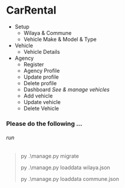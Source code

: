 # CarRental
- Setup
    - Wilaya & Commune
    - Vehicle Make & Model & Type
- Vehicle
    - Vehicle Details
- Agency
    - Register
    - Agency Profile
    - Update profile
    - Delete profile
    - Dashboard *See & manage vehicles*
    - Add vehicle
    - Update vehicle
    - Delete Vehicle



### Please do the following ...
###### run
> py .\manage.py migrate
> 
> py .\manage.py loaddata wilaya.json
> 
> py .\manage.py loaddata commune.json